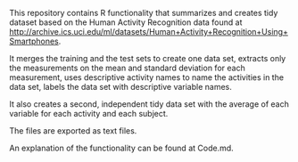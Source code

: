 This repository contains R functionality that summarizes and creates tidy dataset based on the Human Activity Recognition data found at http://archive.ics.uci.edu/ml/datasets/Human+Activity+Recognition+Using+Smartphones.

It merges the training and the test sets to create one data set, extracts only the measurements on the mean and standard deviation for each measurement, uses descriptive activity names to name the activities in the data set, labels the data set with descriptive variable names.

It also creates a second, independent tidy data set with the average of each variable for each activity and each subject.

The files are exported as text files.

An explanation of the functionality can be found at Code.md.
